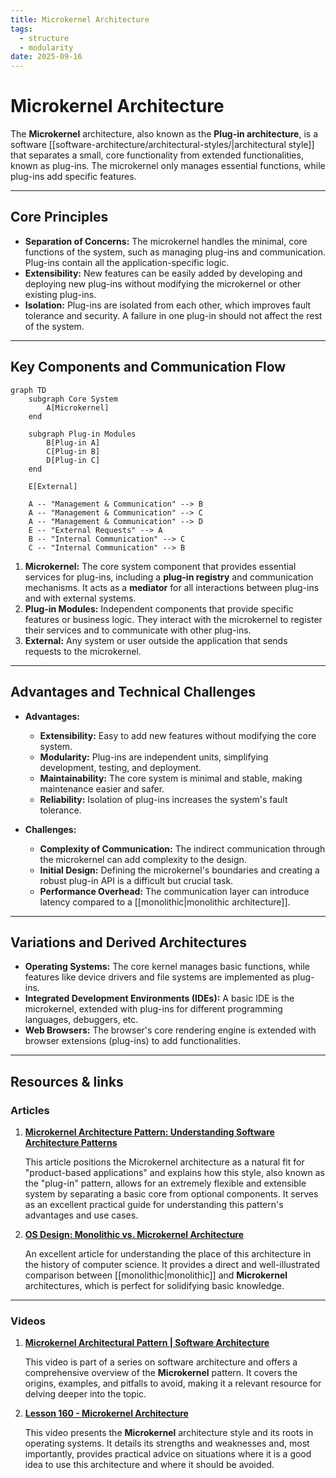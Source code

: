 ```yaml
---
title: Microkernel Architecture
tags:
  - structure
  - modularity
date: 2025-09-16
---
```

# Microkernel Architecture

The **Microkernel** architecture, also known as the **Plug-in architecture**, is a software [[software-architecture/architectural-styles/|architectural style]] that separates a small, core functionality from extended functionalities, known as plug-ins. The microkernel only manages essential functions, while plug-ins add specific features.

***

## Core Principles

* **Separation of Concerns:** The microkernel handles the minimal, core functions of the system, such as managing plug-ins and communication. Plug-ins contain all the application-specific logic.
* **Extensibility:** New features can be easily added by developing and deploying new plug-ins without modifying the microkernel or other existing plug-ins.
* **Isolation:** Plug-ins are isolated from each other, which improves fault tolerance and security. A failure in one plug-in should not affect the rest of the system.

***

## Key Components and Communication Flow

```mermaid
graph TD
    subgraph Core System
        A[Microkernel]
    end

    subgraph Plug-in Modules
        B[Plug-in A]
        C[Plug-in B]
        D[Plug-in C]
    end

    E[External]
    
    A -- "Management & Communication" --> B
    A -- "Management & Communication" --> C
    A -- "Management & Communication" --> D
    E -- "External Requests" --> A
    B -- "Internal Communication" --> C
    C -- "Internal Communication" --> B
```

1.  **Microkernel:** The core system component that provides essential services for plug-ins, including a **plug-in registry** and communication mechanisms. It acts as a **mediator** for all interactions between plug-ins and with external systems.
2.  **Plug-in Modules:** Independent components that provide specific features or business logic. They interact with the microkernel to register their services and to communicate with other plug-ins.
3.  **External:** Any system or user outside the application that sends requests to the microkernel.

***

## Advantages and Technical Challenges

* **Advantages:**
    * **Extensibility:** Easy to add new features without modifying the core system.
    * **Modularity:** Plug-ins are independent units, simplifying development, testing, and deployment.
    * **Maintainability:** The core system is minimal and stable, making maintenance easier and safer.
    * **Reliability:** Isolation of plug-ins increases the system's fault tolerance.

* **Challenges:**
    * **Complexity of Communication:** The indirect communication through the microkernel can add complexity to the design.
    * **Initial Design:** Defining the microkernel's boundaries and creating a robust plug-in API is a difficult but crucial task.
    * **Performance Overhead:** The communication layer can introduce latency compared to a [[monolithic|monolithic architecture]].

***

## Variations and Derived Architectures

* **Operating Systems:** The core kernel manages basic functions, while features like device drivers and file systems are implemented as plug-ins.
* **Integrated Development Environments (IDEs):** A basic IDE is the microkernel, extended with plug-ins for different programming languages, debuggers, etc.
* **Web Browsers:** The browser's core rendering engine is extended with browser extensions (plug-ins) to add functionalities.

***

## **Resources & links**

### **Articles**

1.  **[Microkernel Architecture Pattern: Understanding Software Architecture Patterns](https://nerdnodes2023.medium.com/microkernel-architecture-pattern-understanding-software-architecture-patterns-3-1a22f0640118)**

    This article positions the Microkernel architecture as a natural fit for "product-based applications" and explains how this style, also known as the "plug-in" pattern, allows for an extremely flexible and extensible system by separating a basic core from optional components. It serves as an excellent practical guide for understanding this pattern's advantages and use cases.

2.  **[OS Design: Monolithic vs. Microkernel Architecture](https://learningdaily.dev/os-design-monolithic-vs-microkernel-architecture-78981dd41c49)**

    An excellent article for understanding the place of this architecture in the history of computer science. It provides a direct and well-illustrated comparison between [[monolithic|monolithic]] and **Microkernel** architectures, which is perfect for solidifying basic knowledge.

---

### **Videos**

1.  **[Microkernel Architectural Pattern | Software Architecture](https://www.youtube.com/watch?v=h3icQDMRLd8)**

    This video is part of a series on software architecture and offers a comprehensive overview of the **Microkernel** pattern. It covers the origins, examples, and pitfalls to avoid, making it a relevant resource for delving deeper into the topic.

2.  **[Lesson 160 - Microkernel Architecture](https://www.youtube.com/watch?v=rDDsP1hqKa4)**

    This video presents the **Microkernel** architecture style and its roots in operating systems. It details its strengths and weaknesses and, most importantly, provides practical advice on situations where it is a good idea to use this architecture and where it should be avoided.
